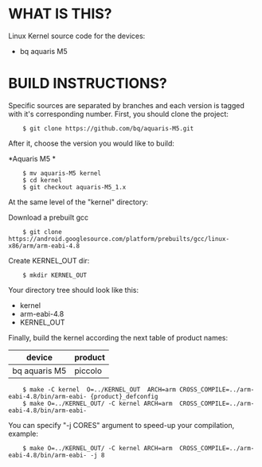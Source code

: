 WHAT IS THIS?
=============

Linux Kernel source code for the devices:
* bq aquaris M5


BUILD INSTRUCTIONS?
===================

Specific sources are separated by branches and each version is tagged with it's corresponding number. First, you should
clone the project:

        $ git clone https://github.com/bq/aquaris-M5.git

After it, choose the version you would like to build:

*Aquaris M5 *

        $ mv aquaris-M5 kernel
        $ cd kernel
        $ git checkout aquaris-M5_1.x

At the same level of the "kernel" directory:

Download a prebuilt gcc

        $ git clone https://android.googlesource.com/platform/prebuilts/gcc/linux-x86/arm/arm-eabi-4.8

Create KERNEL_OUT dir:

        $ mkdir KERNEL_OUT   
Your directory tree should look like this:
* kernel
* arm-eabi-4.8
* KERNEL_OUT

Finally, build the kernel according the next table of product names:

| device                                                                                | product                                                               |
| --------------------------|-------------------------|
| bq aquaris M5                                      | piccolo                                      |


        $ make -C kernel  O=../KERNEL_OUT  ARCH=arm CROSS_COMPILE=../arm-eabi-4.8/bin/arm-eabi- {product}_defconfig
        $ make O=../KERNEL_OUT/ -C kernel ARCH=arm  CROSS_COMPILE=../arm-eabi-4.8/bin/arm-eabi-                       
    
You can specify "-j CORES" argument to speed-up your compilation, example:

        $ make O=../KERNEL_OUT/ -C kernel ARCH=arm  CROSS_COMPILE=../arm-eabi-4.8/bin/arm-eabi- -j 8

